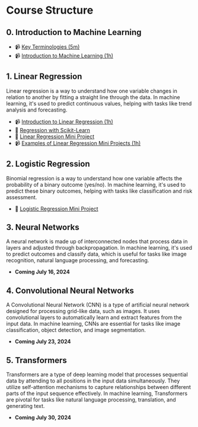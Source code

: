 # Course Structure

## 0. Introduction to Machine Learning
- 📹 [Key Terminologies (5m)](https://www.youtube.com/watch?v=piFN5y-8Sno)
- 📹 [Introduction to Machine Learning (1h)](https://www.youtube.com/watch?v=9LK4ozoHddU)

## 1. Linear Regression
Linear regression is a way to understand how one variable changes in relation to another by fitting a straight line through the data. In machine learning, it's used to predict continuous values, helping with tasks like trend analysis and forecasting.
- 📹 [Introduction to Linear Regression (1h)](https://www.youtube.com/watch?v=sKZ0iufdjGc)
- 📝 [Regression with Scikit-Learn](https://colab.research.google.com/drive/1CNibITaVOTCrgaE1P_wi08UVHZqent2P)
- 🧩 [Linear Regression Mini Project](./01%20Linear%20Regression.md)
- 📹 [Examples of Linear Regression Mini Projects (1h)](https://www.youtube.com/watch?v=vSsFg3wlQ1c)

## 2. Logistic Regression
Binomial regression is a way to understand how one variable affects the probability of a binary outcome (yes/no). In machine learning, it's used to predict these binary outcomes, helping with tasks like classification and risk assessment.
- 🧩 [Logistic Regression Mini Project](./02%20Logistic%20Regression.md)

## 3. Neural Networks
A neural network is made up of interconnected nodes that process data in layers and adjusted through backpropagation. In machine learning, it's used to predict outcomes and classify data, which is useful for tasks like image recognition, natural language processing, and forecasting.
- **Coming July 16, 2024**

## 4. Convolutional Neural Networks
A Convolutional Neural Network (CNN) is a type of artificial neural network designed for processing grid-like data, such as images. It uses convolutional layers to automatically learn and extract features from the input data. In machine learning, CNNs are essential for tasks like image classification, object detection, and image segmentation.
- **Coming July 23, 2024**

## 5. Transformers
Transformers are a type of deep learning model that processes sequential data by attending to all positions in the input data simultaneously. They utilize self-attention mechanisms to capture relationships between different parts of the input sequence effectively. In machine learning, Transformers are pivotal for tasks like natural language processing, translation, and generating text.
- **Coming July 30, 2024**
